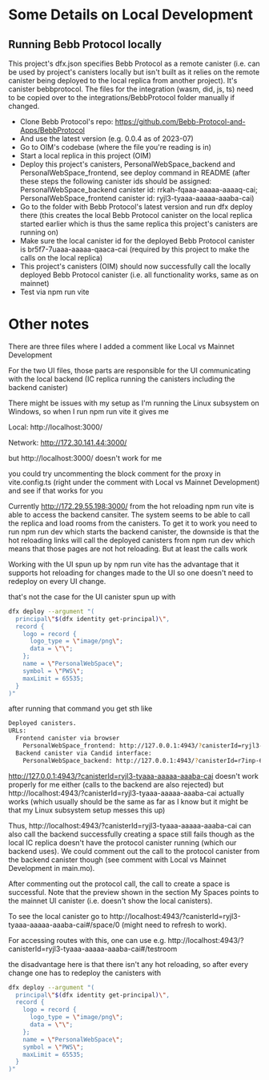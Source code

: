 # Some Details on Local Development

## Running Bebb Protocol locally
This project's dfx.json specifies Bebb Protocol as a remote canister (i.e. can be used by project's canisters locally but isn't built as it relies on the remote canister being deployed to the local replica from another project). It's canister bebbprotocol. The files for the integration (wasm, did, js, ts) need to be copied over to the integrations/BebbProtocol folder manually if changed.

- Clone Bebb Protocol's repo: https://github.com/Bebb-Protocol-and-Apps/BebbProtocol
- And use the latest version (e.g. 0.0.4 as of 2023-07)
- Go to OIM's codebase (where the file you're reading is in)
- Start a local replica in this project (OIM)
- Deploy this project's canisters, PersonalWebSpace_backend and PersonalWebSpace_frontend, see deploy command in README (after these steps the following canister ids should be assigned: PersonalWebSpace_backend canister id: rrkah-fqaaa-aaaaa-aaaaq-cai; PersonalWebSpace_frontend canister id: ryjl3-tyaaa-aaaaa-aaaba-cai)
- Go to the folder with Bebb Protocol's latest version and run dfx deploy there (this creates the local Bebb Protocol canister on the local replica started earlier which is thus the same replica this project's canisters are running on)
- Make sure the local canister id for the deployed Bebb Protocol canister is br5f7-7uaaa-aaaaa-qaaca-cai (required by this project to make the calls on the local replica)
- This project's canisters (OIM) should now successfully call the locally deployed Bebb Protocol canister (i.e. all functionality works, same as on mainnet)
- Test via npm run vite

# Other notes

There are three files where I added a comment like Local vs Mainnet Development

For the two UI files, those parts are responsible for the UI communicating with the local backend (IC replica running the canisters including the backend canister)

There might be issues with my setup as I'm running the Linux subsystem on Windows, so when I run npm run vite it gives me

Local:   http://localhost:3000/

Network: http://172.30.141.44:3000/

but http://localhost:3000/ doesn't work for me

you could try uncommenting the block comment for the proxy in vite.config.ts (right under the comment with Local vs Mainnet Development) and see if that works for you

Currently http://172.29.55.198:3000/ from the hot reloading npm run vite is able to access the backend cansiter. The system seems to be able to call the replica and load rooms from the canisters. To get it to work you need to run npm run dev which starts the backend canister, the downside is that the hot reloading links will call the deployed canisters from npm run dev which means that those pages are not hot reloading. But at least the calls work

Working with the UI spun up by npm run vite has the advantage that it supports hot reloading for changes made to the UI so one doesn't need to redeploy on every UI change.

that's not the case for the UI canister spun up with 
```bash
dfx deploy --argument "(
  principal\"$(dfx identity get-principal)\",
  record {
    logo = record {
      logo_type = \"image/png\";
      data = \"\";
    };
    name = \"PersonalWebSpace\";
    symbol = \"PWS\";
    maxLimit = 65535;
  }
)"
```

after running that command you get sth like
```bash
Deployed canisters.
URLs:
  Frontend canister via browser
    PersonalWebSpace_frontend: http://127.0.0.1:4943/?canisterId=ryjl3-tyaaa-aaaaa-aaaba-cai
  Backend canister via Candid interface:
    PersonalWebSpace_backend: http://127.0.0.1:4943/?canisterId=r7inp-6aaaa-aaaaa-aaabq-cai&id=rrkah-fqaaa-aaaaa-aaaaq-cai
```

http://127.0.0.1:4943/?canisterId=ryjl3-tyaaa-aaaaa-aaaba-cai doesn't work properly for me either (calls to the backend are also rejected) but http://localhost:4943/?canisterId=ryjl3-tyaaa-aaaaa-aaaba-cai actually works (which usually should be the same as far as I know but it might be that my Linux subsystem setup messes this up)

Thus, http://localhost:4943/?canisterId=ryjl3-tyaaa-aaaaa-aaaba-cai can also call the backend successfully
creating a space still fails though as the local IC replica doesn't have the protocol canister running (which our backend uses). We could comment out the call to the protocol canister from the backend canister though (see comment with Local vs Mainnet Development in main.mo).

After commenting out the protocol call, the call to create a space is successful. Note that the preview shown in the section My Spaces points to the mainnet UI canister (i.e. doesn't show the local canisters). 

To see the local canister go to http://localhost:4943/?canisterId=ryjl3-tyaaa-aaaaa-aaaba-cai#/space/0 (might need to refresh to work).

For accessing routes with this, one can use e.g.
http://localhost:4943/?canisterId=ryjl3-tyaaa-aaaaa-aaaba-cai#/testroom

the disadvantage here is that there isn't any hot reloading, so after every change one has to redeploy the canisters with 
```bash
dfx deploy --argument "(
  principal\"$(dfx identity get-principal)\",
  record {
    logo = record {
      logo_type = \"image/png\";
      data = \"\";
    };
    name = \"PersonalWebSpace\";
    symbol = \"PWS\";
    maxLimit = 65535;
  }
)"
```

